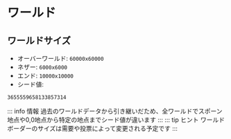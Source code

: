 # ワールド
## ワールドサイズ
- オーバーワールド: `60000x60000`
- ネザー: `6000x6000`
- エンド: `10000x10000`
- シード値: 
```
3655559658133857314
```
::: info 情報
過去のワールドデータから引き継いだため、全ワールドでスポーン地点や0,0地点から特定の地点までシード値が違います
:::
::: tip ヒント
ワールドボーダーのサイズは需要や投票によって変更される予定です
:::